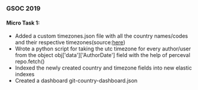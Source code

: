 ### GSOC 2019

#### Micro Task 1:

- Added a custom timezones.json file with all the country names/codes and their respective timezones(source:[here]())
- Wrote a python script for taking the utc timezone for every author/user from the object obj['data']['AuthorDate'] field with the help of perceval repo.fetch()
- Indexed the newly created country and timezone fields into new elastic indexes
- Created a dashboard git-country-dashboard.json
